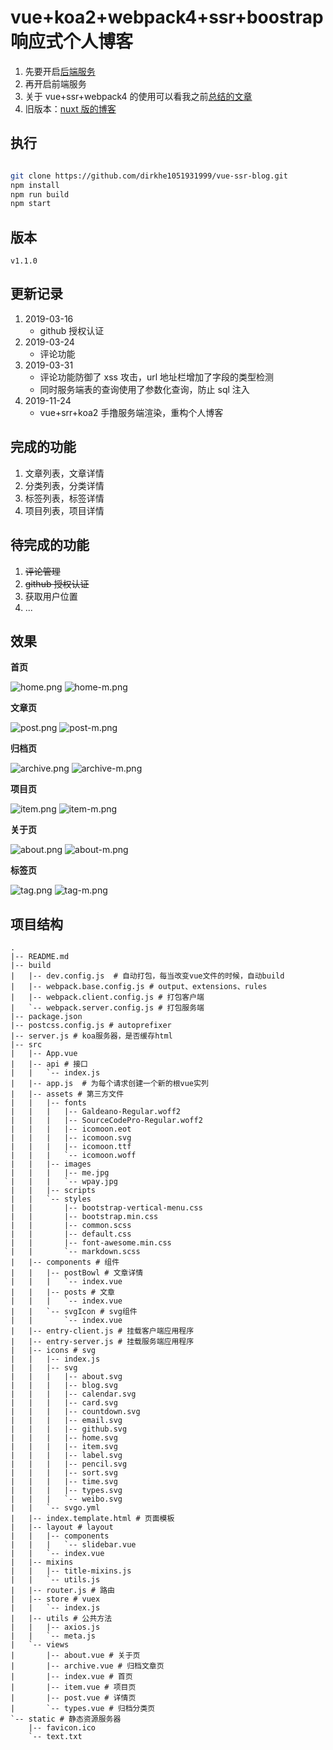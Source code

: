 # vue+koa2+webpack4+ssr+boostrap 响应式个人博客

1. 先要开启[后端服务](https://github.com/dirkhe1051931999/vue-management)
2. 再开启前端服务
3. 关于 vue+ssr+webpack4 的使用可以看我之前[总结的文章](https://github.com/dirkhe1051931999/hjBlog/blob/master/blog-vue/lessons/16.md)
4. 旧版本：[nuxt 版的博客](https://github.com/dirkhe1051931999/vue-myBlog)

## 执行

```bash

git clone https://github.com/dirkhe1051931999/vue-ssr-blog.git
npm install
npm run build
npm start
```

## 版本

`v1.1.0`

## 更新记录

1. 2019-03-16
   - github 授权认证
2. 2019-03-24
   - 评论功能
3. 2019-03-31
   - 评论功能防御了 xss 攻击，url 地址栏增加了字段的类型检测
   - 同时服务端表的查询使用了参数化查询，防止 sql 注入
4. 2019-11-24
   - vue+srr+koa2 手撸服务端渲染，重构个人博客

## 完成的功能

1. 文章列表，文章详情
2. 分类列表，分类详情
3. 标签列表，标签详情
4. 项目列表，项目详情

## 待完成的功能

1. ~~评论管理~~
2. ~~github 授权认证~~
3. 获取用户位置
4. ...

## 效果

**首页**

![home.png](https://i.loli.net/2019/11/24/SslaP4TvimNLUYo.png)
![home-m.png](https://i.loli.net/2019/11/24/x81kz9dhsBHbfqK.png)

**文章页**

![post.png](https://i.loli.net/2019/11/24/TtwagCmbszuxchH.png)
![post-m.png](https://i.loli.net/2019/11/24/QXfPDqJl7xVKiFd.png)

**归档页**

![archive.png](https://i.loli.net/2019/11/24/n1lWZUgErHRNyz6.png)
![archive-m.png](https://i.loli.net/2019/11/24/SL35dbTOD6FZzKc.png)

**项目页**

![item.png](https://i.loli.net/2019/11/24/MO29vANdznBDXjm.png)
![item-m.png](https://i.loli.net/2019/11/24/JcBVqMG2FyZIteS.png)

**关于页**

![about.png](https://i.loli.net/2019/11/24/WuvpFdfO7PGCbnq.png)
![about-m.png](https://i.loli.net/2019/11/24/MoZgqseJ6LCYDWE.png)

**标签页**

![tag.png](https://i.loli.net/2019/11/24/DxZ9By13VQnvRYw.png)
![tag-m.png](https://i.loli.net/2019/11/24/NzlcwW2omVjrndD.png)

## 项目结构

```tree
.
|-- README.md
|-- build
|   |-- dev.config.js  # 自动打包，每当改变vue文件的时候，自动build
|   |-- webpack.base.config.js # output、extensions、rules
|   |-- webpack.client.config.js # 打包客户端
|   `-- webpack.server.config.js # 打包服务端
|-- package.json
|-- postcss.config.js # autoprefixer
|-- server.js # koa服务器，是否缓存html
|-- src
|   |-- App.vue
|   |-- api # 接口
|   |   `-- index.js
|   |-- app.js  # 为每个请求创建一个新的根vue实列
|   |-- assets # 第三方文件
|   |   |-- fonts
|   |   |   |-- Galdeano-Regular.woff2
|   |   |   |-- SourceCodePro-Regular.woff2
|   |   |   |-- icomoon.eot
|   |   |   |-- icomoon.svg
|   |   |   |-- icomoon.ttf
|   |   |   `-- icomoon.woff
|   |   |-- images
|   |   |   |-- me.jpg
|   |   |   `-- wpay.jpg
|   |   |-- scripts
|   |   `-- styles
|   |       |-- bootstrap-vertical-menu.css
|   |       |-- bootstrap.min.css
|   |       |-- common.scss
|   |       |-- default.css
|   |       |-- font-awesome.min.css
|   |       `-- markdown.scss
|   |-- components # 组件
|   |   |-- postBowl # 文章详情
|   |   |   `-- index.vue
|   |   |-- posts # 文章
|   |   |   `-- index.vue
|   |   `-- svgIcon # svg组件
|   |       `-- index.vue
|   |-- entry-client.js # 挂载客户端应用程序
|   |-- entry-server.js # 挂载服务端应用程序
|   |-- icons # svg
|   |   |-- index.js
|   |   |-- svg
|   |   |   |-- about.svg
|   |   |   |-- blog.svg
|   |   |   |-- calendar.svg
|   |   |   |-- card.svg
|   |   |   |-- countdown.svg
|   |   |   |-- email.svg
|   |   |   |-- github.svg
|   |   |   |-- home.svg
|   |   |   |-- item.svg
|   |   |   |-- label.svg
|   |   |   |-- pencil.svg
|   |   |   |-- sort.svg
|   |   |   |-- time.svg
|   |   |   |-- types.svg
|   |   |   `-- weibo.svg
|   |   `-- svgo.yml
|   |-- index.template.html # 页面模板
|   |-- layout # layout
|   |   |-- components
|   |   |   `-- slidebar.vue
|   |   `-- index.vue
|   |-- mixins
|   |   |-- title-mixins.js
|   |   `-- utils.js
|   |-- router.js # 路由
|   |-- store # vuex
|   |   `-- index.js
|   |-- utils # 公共方法
|   |   |-- axios.js
|   |   `-- meta.js
|   `-- views
|       |-- about.vue # 关于页
|       |-- archive.vue # 归档文章页
|       |-- index.vue # 首页
|       |-- item.vue # 项目页
|       |-- post.vue # 详情页
|       `-- types.vue # 归档分类页
`-- static # 静态资源服务器
    |-- favicon.ico
    `-- text.txt
```

